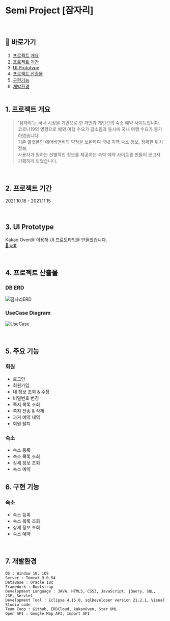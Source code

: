 # Semi Project [잠자리]
<br>

## 🔎 바로가기
1. [프로젝트 개요](https://github.com/elilly00/Odonata#1-%ED%94%84%EB%A1%9C%EC%A0%9D%ED%8A%B8-%EA%B0%9C%EC%9A%94) <br>
2. [프로젝트 기간](https://github.com/elilly00/Odonata#2-%ED%94%84%EB%A1%9C%EC%A0%9D%ED%8A%B8-%EA%B8%B0%EA%B0%84) <br>
3. [UI Prototype](https://github.com/elilly00/Odonata#3-ui-prototype) <br>
4. [프로젝트 산출물](https://github.com/elilly00/Odonata#4-db-erd) <br>
5. [구현기능](https://github.com/elilly00/Odonata#5-%EA%B5%AC%ED%98%84%EA%B8%B0%EB%8A%A5) <br>
6. [개발환경](https://github.com/elilly00/Odonata#6-%EA%B0%9C%EB%B0%9C%ED%99%98%EA%B2%BD)
<br><br>

## 1. 프로젝트 개요
> '잠자리'는 국내 시장을 기반으로 한 개인과 개인간의 숙소 예약 사이트입니다. <br> 
코로나19의 영향으로 해외 여행 수요가 감소됨과 동시에 국내 여행 수요가 증가하였습니다. <br> 
기존 플랫폼인 에어비앤비의 약점을 보완하여 국내 지역 숙소 정보, 정확한 위치 정보, <br> 
사용자가 원하는 선별적인 정보를 제공하는 숙박 예약 사이트를 만들어 보고자 기획하게 되었습니다.
<br>

## 2. 프로젝트 기간
2021.10.18 - 2021.11.15

<br>

## 3. UI Prototype
Kakao Oven을 이용해 UI 프로토타입을 만들었습니다.<br>
[:floppy_disk:.pdf](https://github.com/Cwonseok/Odonata/files/7986646/UI.Prototype.pdf)

<br>

## 4. 프로젝트 산출물
### DB ERD
![잠자리ERD](https://user-images.githubusercontent.com/90914001/152160371-dd5a336b-6e87-4ec2-9ee8-927770c44c89.png)
### UseCase Diagram
![UseCase](https://user-images.githubusercontent.com/90914001/161914415-dd4857c1-5cf8-4465-aaa4-2104b4e2c61e.PNG)

<br>

## 5. 주요 기능
### 회원
- 로그인
- 회원가입
- 내 정보 조회 & 수정
- 비밀번호 변경
- 쪽지 목록 조회
- 쪽지 전송 & 삭제
- 과거 예약 내역
- 회원 탈퇴

### 숙소
- 숙소 등록
- 숙소 목록 조회
- 상세 정보 조회
- 숙소 예약

## 6. 구현 기능
### 숙소
- 숙소 등록
- 숙소 목록 조회
- 상세 정보 조회
- 숙소 예약

<br>

## 7. 개발환경
```
OS : Window 10, iOS
Server : Tomcat 9.0.54
DataBase : Oracle 18c
FrameWork : Bootstrap
Development Language : JAVA, HTML5, CSS3, JavaScript, jQuery, SQL, JSP, Servlet
Development Tool : Eclipse 4.15.0, sqlDeveloper version 21.2.1, Visual Studio code
Team Coop : Github, ERDCloud, kakaoOven, Star UML
Open API : Google Map API, Import API 
```
